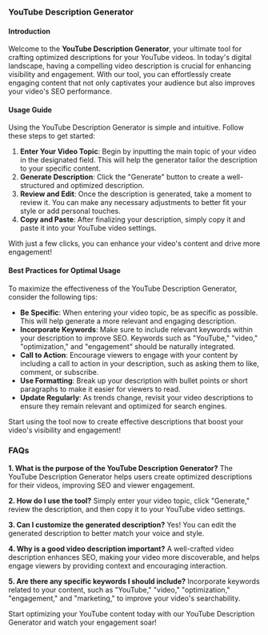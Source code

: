 ### YouTube Description Generator

#### Introduction
Welcome to the **YouTube Description Generator**, your ultimate tool for crafting optimized descriptions for your YouTube videos. In today's digital landscape, having a compelling video description is crucial for enhancing visibility and engagement. With our tool, you can effortlessly create engaging content that not only captivates your audience but also improves your video's SEO performance.

#### Usage Guide
Using the YouTube Description Generator is simple and intuitive. Follow these steps to get started:

1. **Enter Your Video Topic**: Begin by inputting the main topic of your video in the designated field. This will help the generator tailor the description to your specific content.
2. **Generate Description**: Click the "Generate" button to create a well-structured and optimized description.
3. **Review and Edit**: Once the description is generated, take a moment to review it. You can make any necessary adjustments to better fit your style or add personal touches.
4. **Copy and Paste**: After finalizing your description, simply copy it and paste it into your YouTube video settings.

With just a few clicks, you can enhance your video's content and drive more engagement!

#### Best Practices for Optimal Usage
To maximize the effectiveness of the YouTube Description Generator, consider the following tips:

- **Be Specific**: When entering your video topic, be as specific as possible. This will help generate a more relevant and engaging description.
- **Incorporate Keywords**: Make sure to include relevant keywords within your description to improve SEO. Keywords such as "YouTube," "video," "optimization," and "engagement" should be naturally integrated.
- **Call to Action**: Encourage viewers to engage with your content by including a call to action in your description, such as asking them to like, comment, or subscribe.
- **Use Formatting**: Break up your description with bullet points or short paragraphs to make it easier for viewers to read.
- **Update Regularly**: As trends change, revisit your video descriptions to ensure they remain relevant and optimized for search engines.

Start using the tool now to create effective descriptions that boost your video's visibility and engagement!

### FAQs

**1. What is the purpose of the YouTube Description Generator?**
The YouTube Description Generator helps users create optimized descriptions for their videos, improving SEO and viewer engagement.

**2. How do I use the tool?**
Simply enter your video topic, click "Generate," review the description, and then copy it to your YouTube video settings.

**3. Can I customize the generated description?**
Yes! You can edit the generated description to better match your voice and style.

**4. Why is a good video description important?**
A well-crafted video description enhances SEO, making your video more discoverable, and helps engage viewers by providing context and encouraging interaction.

**5. Are there any specific keywords I should include?**
Incorporate keywords related to your content, such as "YouTube," "video," "optimization," "engagement," and "marketing," to improve your video's searchability.

Start optimizing your YouTube content today with our YouTube Description Generator and watch your engagement soar!